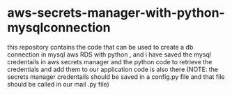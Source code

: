# aws-secrets-manager-with-python-mysqlconnection
this repository contains the code that can be used to create a db connection in mysql aws RDS with python , and i have saved the mysql credentails in aws secrets manager and the python code to retrieve the credentials and add them to our application code is also there (NOTE: the secrets manager credentails should be saved in a config.py file and that file should be called in our mail .py file)
